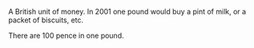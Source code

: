 A British unit of money. In 2001 one pound would buy a pint of milk, or
a packet of biscuits, etc.

There are 100 pence in one pound.
